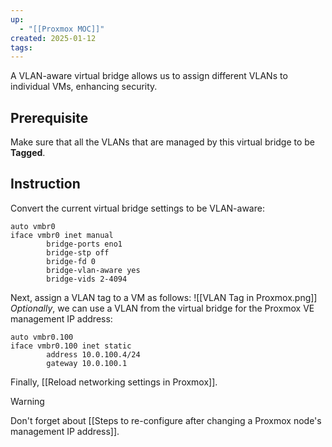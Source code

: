 ```yaml
---
up:
  - "[[Proxmox MOC]]"
created: 2025-01-12
tags:
---
```

A VLAN-aware virtual bridge allows us to assign different VLANs to individual VMs, enhancing security.
## Prerequisite
Make sure that all the VLANs that are managed by this virtual bridge to be **Tagged**.
## Instruction
Convert the current virtual bridge settings to be VLAN-aware:
```
auto vmbr0
iface vmbr0 inet manual
        bridge-ports eno1
        bridge-stp off
        bridge-fd 0
        bridge-vlan-aware yes
        bridge-vids 2-4094
```

Next, assign a VLAN tag to a VM as follows:
![[VLAN Tag in Proxmox.png]]
*Optionally*, we can use a VLAN from the virtual bridge for the Proxmox VE management IP address:
```
auto vmbr0.100
iface vmbr0.100 inet static
        address 10.0.100.4/24
        gateway 10.0.100.1
```

Finally, [[Reload networking settings in Proxmox]].

> [!warning]
> Don't forget about [[Steps to re-configure after changing a Proxmox node's management IP address]].
